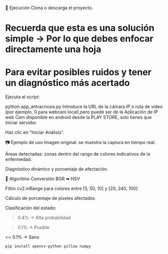 🚀 Ejecución
Clona o descarga el proyecto.
# Recuerda que esta es una solución simple -> Por lo que debes enfocar directamente una hoja 
# Para evitar posibles ruidos y tener un diagnóstico más acertado
Ejecuta el script:


python app_antracnosis.py
Introduce la URL de la cámara IP o ruta de video (por ejemplo, 0 para webcam local),pero puede
ser de la Aplicación de IP web Cam disponible en android desde la PLAY STORE, solo 
tienes que iniciar servidor.

Haz clic en "Iniciar Análisis".

📷 Ejemplo de uso
Imagen original: se muestra la captura en tiempo real.

Áreas detectadas: zonas dentro del rango de colores indicativos de la enfermedad.

Diagnóstico dinámico y porcentaje de afectación.

🎯 Algoritmo
Conversión BGR ➡ HSV

Filtro cv2.inRange para colores entre [5, 50, 10] y [20, 240, 100]

Cálculo de porcentaje de píxeles afectados

Clasificación del estado:

> 0.4% → Alta probabilidad

> 0.1% → Posible

<= 0.1% → Sano



```bash
pip install opencv-python pillow numpy
